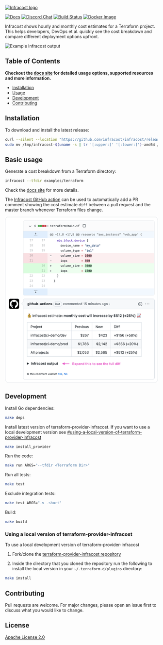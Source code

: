 <a href="https://www.infracost.io"><img src="https://raw.githubusercontent.com/infracost/infracost/master/assets/logo.svg" width=320 alt="Infracost logo" /></a>

<a href="https://www.infracost.io/docs/"><img alt="Docs" src="https://img.shields.io/badge/docs-blue"/></a>
<a href="https://discord.gg/Cu9ftEg"><img alt="Discord Chat" src="https://img.shields.io/discord/746703155953270794.svg"/></a>
<a href="https://github.com/infracost/infracost/actions?query=workflow%3AGo+branch%3Amaster"><img alt="Build Status" src="https://img.shields.io/github/workflow/status/infracost/infracost/Go/master"/></a>
<a href="https://hub.docker.com/r/infracost/infracost/tags"><img alt="Docker Image" src="https://img.shields.io/docker/cloud/build/infracost/infracost"/></a>

Infracost shows hourly and monthly cost estimates for a Terraform project. This helps developers, DevOps et al. quickly see the cost breakdown and compare different deployment options upfront.

<img src="https://raw.githubusercontent.com/infracost/infracost/master/assets/screenshot.png" width=600 alt="Example Infracost output" />

## Table of Contents

**Checkout the [docs site](https://www.infracost.io/docs/) for detailed usage options, supported resources and more information.**

* [Installation](#installation)
* [Usage](#basic-usage)
* [Development](#development)
* [Contributing](#contributing)

## Installation

To download and install the latest release:

```sh
curl --silent --location "https://github.com/infracost/infracost/releases/latest/download/infracost-$(uname -s)-amd64.tar.gz" | tar xz -C /tmp
sudo mv /tmp/infracost-$(uname -s | tr '[:upper:]' '[:lower:]')-amd64 /usr/local/bin/infracost
```

## Basic usage

Generate a cost breakdown from a Terraform directory:
```sh
infracost --tfdir examples/terraform
```

Check the [docs site](https://www.infracost.io/docs/) for more details.

The [Infracost GitHub action](https://github.com/marketplace/actions/run-infracost) can be used to automatically add a PR comment showing the cost estimate `diff` between a pull request and the master branch whenever Terraform files change.

<img src="https://raw.githubusercontent.com/infracost/infracost-gh-action/master/screenshot.png" width=600 alt="Example infracost diff usage" />

## Development

Install Go dependencies:
```sh
make deps
```

Install latest version of terraform-provider-infracost. If you want to use a local development version see [#using-a-local-version-of-terraform-provider-infracost](#using-a-local-version-of-terraform-provider-infracost)
```sh
make install_provider
```

Run the code:
```sh
make run ARGS="--tfdir <Terraform Dir>"
```

Run all tests:
```sh
make test
```

Exclude integration tests:
```sh
make test ARGS="-v -short"
```

Build:
```sh
make build
```

### Using a local version of terraform-provider-infracost

To use a local development version of terraform-provider-infracost

1. Fork/clone the [terraform-provider-infracost repository](https://github.com/infracost/terraform-provider-infracost)

2. Inside the directory that you cloned the repository run the following to install the local version in your `~/.terraform.d/plugins` directory:
  ```sh
  make install
  ```

## Contributing

Pull requests are welcome. For major changes, please open an issue first to discuss what you would like to change.

## License

[Apache License 2.0](https://choosealicense.com/licenses/apache-2.0/)
